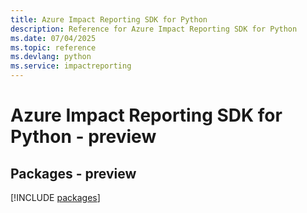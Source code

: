 ```yaml
---
title: Azure Impact Reporting SDK for Python
description: Reference for Azure Impact Reporting SDK for Python
ms.date: 07/04/2025
ms.topic: reference
ms.devlang: python
ms.service: impactreporting
---
```

# Azure Impact Reporting SDK for Python - preview
## Packages - preview
[!INCLUDE [packages](impact-reporting-index.md)]